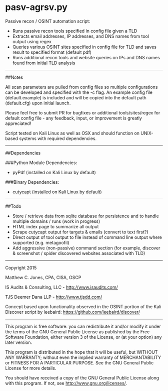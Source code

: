 pasv-agrsv.py
===========

Passive recon / OSINT automation script:

- Runs passive recon tools specified in config file given a TLD
- Extracts email addresses, IP addresses, and DNS names from tool output using regex
- Queries various OSINT sites specified in config file for TLD and saves result to specified format (default pdf)
- Runs additional recon tools and website queries on IPs and DNS names found from initial TLD analysis

---------------------------------------------------------------------------------------------------
##Notes

All scan parameters are pulled from config files so multiple configurations can be developed and specified with the -c flag.
An example config file (default.example) is included and will be copied into the default path (default.cfg) upon initial launch.

Please feel free to submit PR for bugfixes or additional tools/sites/regex for default config file - any feedback, input, or improvement is greatly appreciated!

Script tested on Kali Linux as well as OSX and should function on UNIX-based systems with required dependencies.

---------------------------------------------------------------------------------------------------
##Dependencies

###Python Module Dependencies:
- pyPdf (installed on Kali Linux by default)

###Binary Dependencies:
- cutycapt (installed on Kali Linux by default)

---------------------------------------------------------------------------------------------------
##Todo

- Store / retrieve data from sqlite database for persistence and to handle multiple domains / runs (work in progress)
- HTML index page to summarize all output
- Scrape cutycapt output for targets & emails (convert to text first?)
- Direct output of tool output to file instead of command line output where supported (e.g. metagoofil)
- Add aggressive (non-passive) command section (for example, discover & screenshot / spider discovered websites associated with TLD)

---------------------------------------------------------------------------------------------------

Copyright 2015

Matthew C. Jones, CPA, CISA, OSCP

IS Audits & Consulting, LLC - <http://www.isaudits.com/>

TJS Deemer Dana LLP - <http://www.tjsdd.com/>

Concept based upon functionality observed in the OSINT portion of the Kali Discover script by leebaird: <https://github.com/leebaird/discover/>

---------------------------------------------------------------------------------------------------

This program is free software: you can redistribute it and/or modify it under the terms of the GNU General Public License as published by the Free Software Foundation, either version 3 of the License, or (at your option) any later version.

This program is distributed in the hope that it will be useful, but WITHOUT ANY WARRANTY; without even the implied warranty of MERCHANTABILITY or FITNESS FOR A PARTICULAR PURPOSE. See the GNU General Public License for more details.

You should have received a copy of the GNU General Public License along with this program. If not, see <http://www.gnu.org/licenses/>.